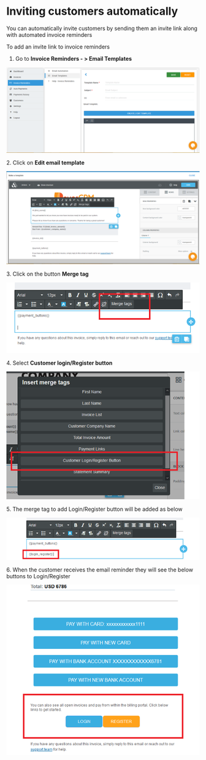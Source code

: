 # Inviting customers automatically

You can automatically invite customers by sending them an invite link along with automated invoice reminders

To add an invite link to invoice reminders&#x20;

1. Go to **Invoice Reminders - > Email Templates**

![](<../.gitbook/assets/image (28).png>)



2\. Click on **Edit email template**

![](<../.gitbook/assets/image (26).png>)

3\. Click on the button **Merge tag**&#x20;

![](../.gitbook/assets/merge-tags-email-reminder.png)

4\. Select **Customer login/Register button**

![](../.gitbook/assets/login-register-merge-tag.png)

5\. The merge tag to add Login/Register button will be added as below

![](../.gitbook/assets/login-register-tag.png)

6\. When the customer receives the email reminder they will see the below buttons to Login/Register

![](../.gitbook/assets/sample-email-with-login-register-buttons.png)
